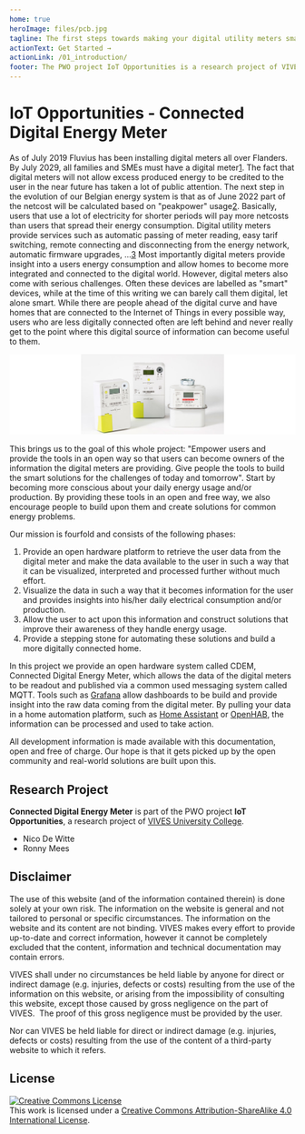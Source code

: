 ```yaml
---
home: true
heroImage: files/pcb.jpg
tagline: The first steps towards making your digital utility meters smart
actionText: Get Started →
actionLink: /01_introduction/
footer: The PWO project IoT Opportunities is a research project of VIVES University College
---
```


# IoT Opportunities - Connected Digital Energy Meter

As of July 2019 Fluvius has been installing digital meters all over Flanders. By July 2029, all families and SMEs must have a digital meter[1]. The fact that digital meters will not allow excess produced energy to be credited to the user in the near future has taken a lot of public attention. The next step in the evolution of our Belgian energy system is that as of June 2022 part of the netcost will be calculated based on "peakpower" usage[2]. Basically, users that use a lot of electricity for shorter periods will pay more netcosts than users that spread their energy consumption. Digital utility meters provide services such as automatic passing of meter reading, easy tarif switching, remote connecting and disconnecting from the energy network, automatic firmware upgrades, ...[3] Most importantly digital meters provide insight into a users energy consumption and allow homes to become more integrated and connected to the digital world. However, digital meters also come with serious challenges. Often these devices are labelled as "smart" devices, while at the time of this writing we can barely call them digital, let alone smart. While there are people ahead of the digital curve and have homes that are connected to the Internet of Things in every possible way, users who are less digitally connected often are left behind and never really get to the point where this digital source of information can become useful to them.

![Digital Meter](./images/digital-meter.jpg)

This brings us to the goal of this whole project: "Empower users and provide the tools in an open way so that users can become owners of the information the digital meters are providing. Give people the tools to build the smart solutions for the challenges of today and tomorrow". Start by becoming more conscious about your daily energy usage and/or production. By providing these tools in an open and free way, we also encourage people to build upon them and create solutions for common energy problems.

Our mission is fourfold and consists of the following phases:

1. Provide an open hardware platform to retrieve the user data from the digital meter and make the data available to the user in such a way that it can be visualized, interpreted and processed further without much effort.
2. Visualize the data in such a way that it becomes information for the user and provides insights into his/her daily electrical consumption and/or production.
3. Allow the user to act upon this information and construct solutions that improve their awareness of they handle energy usage.
4. Provide a stepping stone for automating these solutions and build a more digitally connected home.

<!-- FIGUUR! -->

In this project we provide an open hardware system called CDEM, Connected Digital Energy Meter, which allows the data of the digital meters to be readout and published via a common used messaging system called MQTT. Tools such as [Grafana](https://grafana.com/) allow dashboards to be build and provide insight into the raw data coming from the digital meter. By pulling your data in a home automation platform, such as [Home Assistant](https://www.home-assistant.io/) or [OpenHAB](https://www.openhab.org/), the information can be processed and used to take action.

All development information is made available with this documentation, open and free of charge. Our hope is that it gets picked up by the open  community and real-world solutions are built upon this. 

<!-- References -->
[1]: https://www.fluvius.be/nl/thema/meters-en-meterstanden/digitale-meter/wanneer-krijg-ik-een-digitale-meter
[2]: https://www.test-aankoop.be/woning-energie/gas-elektriciteit-mazout-pellets/nieuws/waarom-je-beter-je-stroomverbruik-spreidt-vanaf-2022
[3]: https://www.vlaanderen.be/bouwen-wonen-en-energie/zelf-energie-produceren/zonnepanelen-en-zonneboilers/de-digitale-energiemeter#wat-kunnen-digitale-meters-meer-dan-gewone-meters

## Research Project

**Connected Digital Energy Meter** is part of the PWO project **IoT Opportunities**, a research project of [VIVES University College](https://www.vives.be).

* Nico De Witte
* Ronny Mees

## Disclaimer

The use of this website (and of the information contained therein) is done solely at your own risk. The information on the website is general and not tailored to personal or specific  circumstances. The information on the website and its content are not binding. VIVES makes every effort to provide up-to-date and correct information, however it cannot be completely excluded that the content, information and technical documentation may contain  errors. 

VIVES shall under no circumstances be held liable by anyone for direct or indirect damage (e.g. injuries, defects or costs) resulting from the use of the information on this website,  or arising from the impossibility of consulting this website, except those caused by gross negligence on the part of VIVES.  The proof of this gross negligence must be provided by the user.

Nor can VIVES be held liable for direct or indirect damage (e.g. injuries, defects or costs) resulting from the use of the content of a third-party website to which it refers.

## License

<a rel="license" href="http://creativecommons.org/licenses/by-sa/4.0/"><img alt="Creative Commons License" style="border-width:0" src="https://i.creativecommons.org/l/by-sa/4.0/88x31.png" /></a><br />This work is licensed under a <a rel="license" href="http://creativecommons.org/licenses/by-sa/4.0/">Creative Commons Attribution-ShareAlike 4.0 International License</a>.
